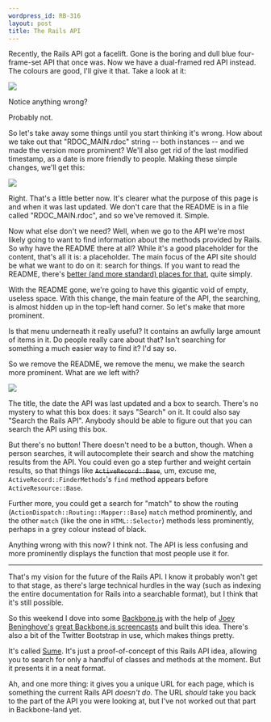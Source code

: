 ```yaml
---
wordpress_id: RB-316
layout: post
title: The Rails API
---
```


Recently, the Rails API got a facelift. Gone is the boring and dull blue four-frame-set API that once was. Now we
have a dual-framed red API instead. The colours are good, I'll give it that. Take a look at it:

<img src='images/rails_api.png' />

Notice anything wrong?

Probably not.

So let's take away some things until you start thinking it's wrong. How about we take out that "RDOC_MAIN.rdoc"
string -- both instances -- and we made the version more prominent? We'll also get rid of the last modified
timestamp, as a date is more friendly to people. Making these simple changes, we'll get this:

<img src='images/rails-api-title-changes.png'>

Right. That's a little better now. It's clearer what the purpose of this page is and when it was last updated. We
don't care that the README is in a file called "RDOC_MAIN.rdoc", and so we've removed it. Simple.

Now what else don't we need? Well, when we go to the API we're most likely going to want to find information about
the methods provided by Rails. So why have the README there at all? While it's a good placeholder for the content,
that's all it is: a placeholder. The main focus of the API site should be what we want to do on it: search for
things. If you want to read the README, there's <a href='http://github.com/rails/rails'>better (and more standard) places for that</a>, quite simply.

With the README gone, we're going to have this gigantic void of empty, useless space. With this change, the main
feature of the API, the searching, is almost hidden up in the top-left hand corner. So let's make that more
prominent.

Is that menu underneath it really useful? It contains an awfully large amount of items in it. Do people really
care about that? Isn't searching for something a much easier way to find it? I'd say so.

So we remove the README, we remove the menu, we make the search more prominent. What are we left with?

<img src='images/rails-api-search-box.png' />

The title, the date the API was last updated and a box to search. There's no mystery to what this box does: it
says "Search" on it. It could also say "Search the Rails API". Anybody should be able to figure out that you can search the API using this box.

But there's no button! There doesn't need to be a button, though. When a person searches, it will autocomplete
their search and show the matching results from the API. You could even go a step further and weight certain
results, so that things like <s>`ActiveRecord::Base`</s>, um, excuse me, `ActiveRecord::FinderMethods`'s `find`
method appears before `ActiveResource::Base`.

Further more, you could get a search for "match" to show the routing (`ActionDispatch::Routing::Mapper::Base`)
`match` method prominently, and the other `match` (like the one in `HTML::Selector`) methods less prominently, perhaps in a grey colour instead of
black.

Anything wrong with this now? I think not. The API is less confusing and more prominently displays the function
that most people use it for.

---

That's my vision for the future of the Rails API. I know it probably won't get to that stage, as there's large
technical hurdles in the way (such as indexing the entire documentation for Rails into a searchable format), but I
think that it's still possible.

So this weekend I dove into some <a href='http://documentcloud.github.com/backbone/'>Backbone.js</a> with the help
of <a href='http://twitter.com/joeybeninghove'>Joey Beninghove's</a> <a
href='http://backbonescreencasts.com/'>great Backbone.js screencasts</a> and built this idea. There's also a bit
of the Twitter Bootstrap in use, which makes things pretty.

It's called <a href='http://radar.github.com/sume'>Sume</a>. It's just a proof-of-concept of this Rails API idea,
allowing you to search for only a handful of classes and methods at the moment. But it presents it in a neat
format.

Ah, and one more thing: it gives you a unique URL for each page, which is something the current Rails API *doesn't
do*. The URL *should* take you back to the part of the API you were looking at, but I've not worked out that part
in Backbone-land yet.





